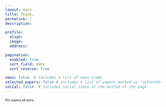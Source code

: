 ```yaml
---
layout: main
title: Think.
permalink: /
description:

profile:
  align:
  image:
  address:

pagination:
  enabled: true
  sort_field: date
  sort_reverse: true

news: false  # includes a list of news items
selected_papers: false # includes a list of papers marked as "selected={true}"
social: false  # includes social icons at the bottom of the page
---
```


<font size="1.5"><p>Per aspera ad astra</p>

